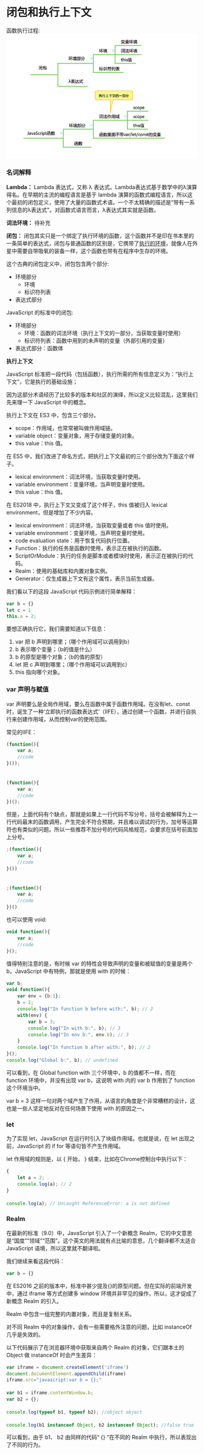 # 闭包和执行上下文

函数执行过程:
![函数执行过程](images/function-execute.png)

### 名词解释

**Lambda：**
Lambda 表达式，又称 λ 表达式。Lambda表达式基于数学中的λ演算得名。在早期的主流的编程语言是基于 lambda 演算的函数式编程语言，所以这个最初的闭包定义，使用了大量的函数式术语。一个不太精确的描述是“带有一系列信息的λ表达式”。对函数式语言而言，λ表达式其实就是函数。

**词法环境：**
待补充

**闭包：** 
闭包其实只是一个绑定了执行环境的函数，这个函数并不是印在书本里的一条简单的表达式，闭包与普通函数的区别是，它携带了<u>执行的环境</u>，就像人在外星中需要自带吸氧的装备一样，这个函数也带有在程序中生存的环境。

这个古典的闭包定义中，闭包包含两个部分:

- 环境部分
    - 环境
    - 标识符列表
- 表达式部分

JavaScript 的标准中的闭包:

- 环境部分
    - 环境：函数的词法环境（执行上下文的一部分，当获取变量时使用）
    - 标识符列表：函数中用到的未声明的变量（外部引用的变量）
- 表达式部分：函数体

**执行上下文**

JavaScript 标准把一段代码（包括函数），执行所需的所有信息定义为：“执行上下文”，它是执行的基础设施；

因为这部分术语经历了比较多的版本和社区的演绎，所以定义比较混乱，这里我们先来理一下 JavaScript 中的概念。

执行上下文在 ES3 中，包含三个部分。
- scope：作用域，也常常被叫做作用域链。
- variable object：变量对象，用于存储变量的对象。
- this value：this 值。

在 ES5 中，我们改进了命名方式，把执行上下文最初的三个部分改为下面这个样子。
- lexical environment：词法环境，当获取变量时使用。
- variable environment：变量环境，当声明变量时使用。
- this value：this 值。

在 ES2018 中，执行上下文又变成了这个样子，this 值被归入 lexical environment，但是增加了不少内容。
- lexical environment：词法环境，当获取变量或者 this 值时使用。
- variable environment：变量环境，当声明变量时使用。
- code evaluation state：用于恢复代码执行位置。
- Function：执行的任务是函数时使用，表示正在被执行的函数。
- ScriptOrModule：执行的任务是脚本或者模块时使用，表示正在被执行的代码。
- Realm：使用的基础库和内置对象实例。
- Generator：仅生成器上下文有这个属性，表示当前生成器。

我们看以下的这段 JavaScript 代码示例进行简单解释：

```js
var b = {}
let c = 1
this.a = 2;
```
要想正确执行它，我们需要知道以下信息：
1. var 把 b 声明到哪里；（哪个作用域可以调用到b）
2. b 表示哪个变量；（b的值是什么）
3. b 的原型是哪个对象；（b的值的原型）
4. let 把 c 声明到哪里；（哪个作用域可以调用到c）
5. this 指向哪个对象。

### var 声明与赋值

var 声明要么是全局作用域，要么在函数中属于函数作用域。在没有let、const时，诞生了一种‘立即执行的函数表达式’（IIFE），通过创建一个函数，并进行自执行来创建作用域，从而控制var的使用范围。

常见的IIFE：
```js
(function(){
    var a;
    //code
}());


(function(){
    var a;
    //code
})();
```
但是，上面代码有个缺点，那就是如果上一行代码不写分号，括号会被解释为上一行代码最末的函数调用，产生完全不符合预期，并且难以调试的行为，加号等运算符也有类似的问题。所以一些推荐不加分号的代码风格规范，会要求在括号前面加上分号。

```js
;(function(){
    var a;
    //code
}())


;(function(){
    var a;
    //code
})()
```

也可以使用 void:
```js
void function(){
    var a;
    //code
}();
```

值得特别注意的是，有时候 var 的特性会导致声明的变量和被赋值的变量是两个 b，JavaScript 中有特例，那就是使用 with 的时候：
```js
var b;
void function(){
    var env = {b:1};
    b = 2;
    console.log("In function b before with:", b); // 2
    with(env) {
        var b = 3;
        console.log("In with b:", b); // 3
        console.log("In env b:", env.b); // 3
    }
    console.log("In function b after with:", b); // 2
}();
console.log("Global b:", b); // undefined
```
可以看到，在 Global function with 三个环境中，b 的值都不一样，而在 function 环境中，并没有出现 var b，这说明 with 内的 var b 作用到了 function 这个环境当中。

var b = 3 这样一句对两个域产生了作用，从语言的角度是个非常糟糕的设计，这也是一些人坚定地反对在任何场景下使用 with 的原因之一。

### let

为了实现 let，JavaScript 在运行时引入了块级作用域。也就是说，在 let 出现之前，JavaScript 的 if for 等语句皆不产生作用域。

let 作用域的规则是，以 { 开始， } 结束，比如在Chrome控制台中执行以下：

```js
{
    let a = 2;
    console.log(a); // 2
}

console.log(a); // Uncaught ReferenceError: a is not defined
```

### Realm

在最新的标准（9.0）中，JavaScript 引入了一个新概念 Realm，它的中文意思是“国度”“领域”“范围”。这个英文的用法就有点比喻的意思，几个翻译都不太适合 JavaScript 语境，所以这里就不翻译啦。

我们继续来看这段代码：

```js
var b = {}
```

在 ES2016 之前的版本中，标准中甚少提及{}的原型问题。但在实际的前端开发中，通过 iframe 等方式创建多 window 环境并非罕见的操作，所以，这才促成了新概念 Realm 的引入。

Realm 中包含一组完整的内置对象，而且是复制关系。

对不同 Realm 中的对象操作，会有一些需要格外注意的问题，比如 instanceOf 几乎是失效的。

以下代码展示了在浏览器环境中获取来自两个 Realm 的对象，它们跟本土的 Object 做 instanceOf 时会产生差异：

```js
var iframe = document.createElement('iframe')
document.documentElement.appendChild(iframe)
iframe.src="javascript:var b = {};"

var b1 = iframe.contentWindow.b;
var b2 = {};

console.log(typeof b1, typeof b2); //object object

console.log(b1 instanceof Object, b2 instanceof Object); //false true
```

可以看到，由于 b1、 b2 由同样的代码“ {} ”在不同的 Realm 中执行，所以表现出了不同的行为。
